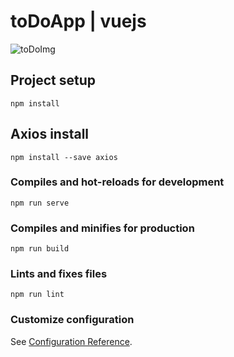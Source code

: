 # toDoApp | vuejs

![toDoImg](https://user-images.githubusercontent.com/101906533/197042447-7485c0f5-a9f5-48fb-b37e-8ffcba99726e.JPG)


## Project setup
```
npm install
```
## Axios install
```
npm install --save axios
```
### Compiles and hot-reloads for development
```
npm run serve
```

### Compiles and minifies for production
```
npm run build
```

### Lints and fixes files
```
npm run lint
```

### Customize configuration
See [Configuration Reference](https://cli.vuejs.org/config/).
